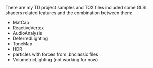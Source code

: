 There are my TD project samples and TOX files included some GLSL shaders related features and the combination between them:

- MatCap
- ReactiveVertex
- AudioAnalysis
- DeferredLighting
- ToneMap
- HDR
- particles with forces from .bhclassic files
- VolumetricLighting (not working for now)
